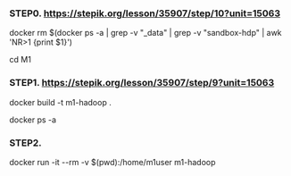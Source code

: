 ### STEP0. https://stepik.org/lesson/35907/step/10?unit=15063

docker rm  $(docker ps -a | grep -v "_data" | grep -v "sandbox-hdp" | awk 'NR>1 {print $1}')

cd M1

### STEP1. https://stepik.org/lesson/35907/step/9?unit=15063

docker build -t m1-hadoop .

docker ps -a

### STEP2.

docker run -it --rm -v $(pwd):/home/m1user m1-hadoop
